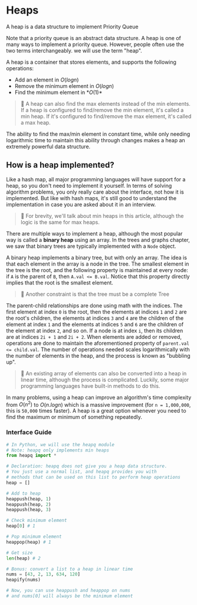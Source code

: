 # Heaps

A heap is a data structure to implement Priority Queue

Note that a priority queue is an abstract data structure. A heap is one of many ways to implement a priority queue. However, people often use the two terms interchangeably. we will use the term "heap".

A heap is a container that stores elements, and supports the following operations:

- Add an element in $O(logn)$
- Remove the minimum element in $O(logn)$
- Find the minimum element in $*O(1)*$

> 📢 A heap can also find the max elements instead of the min elements. If a heap is configured to find/remove the min element, it's called a min heap. If it's configured to find/remove the max element, it's called a max heap.

The ability to find the max/min element in constant time, while only needing logarithmic time to maintain this ability through changes makes a heap an extremely powerful data structure.

## How is a heap implemented?

Like a hash map, all major programming languages will have support for a heap, so you don't need to implement it yourself. In terms of solving algorithm problems, you only really care about the interface, not how it is implemented. But like with hash maps, it's still good to understand the implementation in case you are asked about it in an interview.

> 📢 For brevity, we'll talk about min heaps in this article, although the logic is the same for max heaps.

There are multiple ways to implement a heap, although the most popular way is called a **binary heap** using an array. In the trees and graphs chapter, we saw that binary trees are typically implemented with a `Node` object.

A binary heap implements a binary tree, but with only an array. The idea is that each element in the array is a node in the tree. The smallest element in the tree is the root, and the following property is maintained at every node: if `A` is the parent of `B`, then `A.val <= B.val`. Notice that this property directly implies that the root is the smallest element.

> 📢 Another constraint is that the tree must be a complete Tree

The parent-child relationships are done using math with the indices. The first element at index `0` is the root, then the elements at indices `1` and `2` are the root's children, the elements at indices `3` and `4` are the children of the element at index `1` and the elements at indices `5` and `6` are the children of the element at index `2`, and so on. If a node is at index `i`, then its children are at indices `2i + 1` and `2i + 2`. When elements are added or removed, operations are done to maintain the aforementioned property of `parent.val <= child.val`. The number of operations needed scales logarithmically with the number of elements in the heap, and the process is known as "bubbling up".

> 📢 An existing array of elements can also be converted into a heap in linear time, although the process is complicated. Luckily, some major programming languages have built-in methods to do this.

In many problems, using a heap can improve an algorithm's time complexity from $O(n^2)$ to $O(n.logn)$ which is a massive improvement (for `n = 1,000,000`, this is `50,000` times faster). A heap is a great option whenever you need to find the maximum or minimum of something repeatedly.

### Interface Guide

```python
# In Python, we will use the heapq module
# Note: heapq only implements min heaps
from heapq import *

# Declaration: heapq does not give you a heap data structure.
# You just use a normal list, and heapq provides you with
# methods that can be used on this list to perform heap operations
heap = []

# Add to heap
heappush(heap, 1)
heappush(heap, 2)
heappush(heap, 3)

# Check minimum element
heap[0] # 1

# Pop minimum element
heappop(heap) # 1

# Get size
len(heap) # 2

# Bonus: convert a list to a heap in linear time
nums = [43, 2, 13, 634, 120]
heapify(nums)

# Now, you can use heappush and heappop on nums
# and nums[0] will always be the minimum element
```
